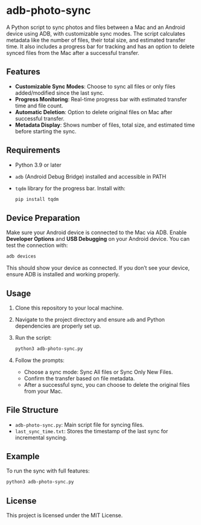 
# adb-photo-sync

A Python script to sync photos and files between a Mac and an Android device using ADB, with customizable sync modes. 
The script calculates metadata like the number of files, their total size, and estimated transfer time. 
It also includes a progress bar for tracking and has an option to delete synced files from the Mac after a successful transfer.

## Features
- **Customizable Sync Modes**: Choose to sync all files or only files added/modified since the last sync.
- **Progress Monitoring**: Real-time progress bar with estimated transfer time and file count.
- **Automatic Deletion**: Option to delete original files on Mac after successful transfer.
- **Metadata Display**: Shows number of files, total size, and estimated time before starting the sync.

## Requirements
- Python 3.9 or later
- `adb` (Android Debug Bridge) installed and accessible in PATH
- `tqdm` library for the progress bar. Install with:

  ```bash
  pip install tqdm
  ```

## Device Preparation
Make sure your Android device is connected to the Mac via ADB. Enable **Developer Options** and **USB Debugging** on your Android device. You can test the connection with:
```bash
adb devices
```

This should show your device as connected. If you don’t see your device, ensure ADB is installed and working properly.

## Usage
1. Clone this repository to your local machine.
2. Navigate to the project directory and ensure `adb` and Python dependencies are properly set up.
3. Run the script:

   ```bash
   python3 adb-photo-sync.py
   ```

4. Follow the prompts:
   - Choose a sync mode: Sync All files or Sync Only New Files.
   - Confirm the transfer based on file metadata.
   - After a successful sync, you can choose to delete the original files from your Mac.

## File Structure
- `adb-photo-sync.py`: Main script file for syncing files.
- `last_sync_time.txt`: Stores the timestamp of the last sync for incremental syncing.

## Example
To run the sync with full features:
```bash
python3 adb-photo-sync.py
```

## License
This project is licensed under the MIT License.
